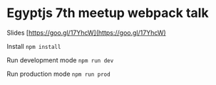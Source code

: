 # Egyptjs 7th meetup webpack talk

Slides [https://goo.gl/17YhcW](https://goo.gl/17YhcW)

Install `npm install`

Run development mode `npm run dev`

Run production mode `npm run prod`
